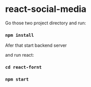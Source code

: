 # react-social-media

Go those two project directory and run:

### `npm install`

Afer that start backend server  



and run react: 

### `cd react-fornt`
### `npm start`

